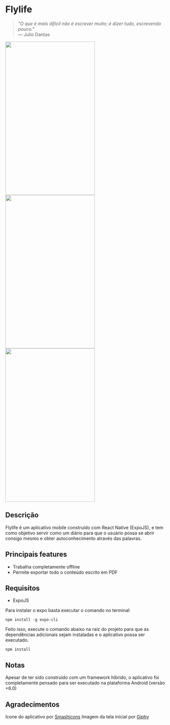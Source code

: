 # Flylife 
> _"O que é mais difícil não é escrever muito; é dizer tudo, escrevendo pouco."_
<br> — Julio Dantas

<!-- img -->
<p>
 <img src="https://i.ibb.co/brBnHsk/Whats-App-Image-2020-04-05-at-20-03-36.jpg" width="280" height="480" />
 <img src="https://i.ibb.co/p1b8nhM/Whats-App-Image-2020-04-05-at-20-03-13.jpg=10x2" width="280" height="480" />
 <img src="https://i.ibb.co/CPwXr5r/Whats-App-Image-2020-04-05-at-20-03-36-2.jpg" width="280" height="480" />
</p>
<!-- Img -->

## Descrição

Flylife é um aplicativo mobile construído com React Native (ExpoJS), e tem como objetivo servir como um diário para que o usuário possa se abrir consigo mesmo e obter autoconhecimento através das palavras.

## Principais features

* Trabalha completamente offline
* Permite exportar todo o conteúdo escrito em PDF

## Requisitos

* ExpoJS
<p>Para instalar o expo basta executar o comando no terminal:</p>

```
npm install -g expo-cli
```

Feito isso, execute o comando abaixo na raiz do projeto para que as dependências adicionais sejam instaladas e o aplicativo possa ser executado.

```
npm install
```

## Notas

Apesar de ter sido construído com um framework híbrido, o aplicativo foi completamente pensado para ser executado na plataforma Android (versão +6.0)

## Agradecimentos

Icone do aplicativo por [Smashicons](https://www.flaticon.com/authors/smashicons)
Imagem da tela inicial por [Giphy](https://giphy.com/gifs/snow-cup-chocolate-ONLoRRAHQh5kY)
